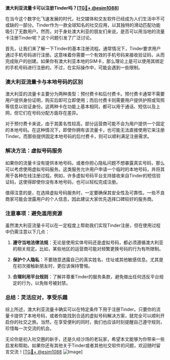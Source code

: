 **澳大利亚流量卡可以注册Tinder吗？[[TG💪+ @esim1088](https://t.me/s/esim1088)]**

在当今这个数字化飞速发展的时代，社交媒体和交友软件已经成为人们生活中不可或缺的一部分。Tinder作为一款全球知名的社交应用，以其独特的滑动匹配功能吸引了无数用户。然而，对于身处澳大利亚的朋友们来说，是否可以用当地的流量卡注册Tinder呢？这个问题引发了广泛讨论。

首先，让我们来了解一下Tinder的基本注册流程。通常情况下，Tinder要求用户通过手机号码进行注册。这意味着你需要一个有效的手机号码来接收验证码，从而完成账户的创建。如果你有澳大利亚本地的SIM卡，那么理论上是可以使用其绑定的手机号码进行注册的。不过，在实际操作中，可能会遇到一些限制。

### **澳大利亚流量卡与本地号码的区别**

澳大利亚的流量卡主要分为两种类型：预付费卡和后付费卡。预付费卡通常不需要用户提供身份证明，购买后即可立即使用；而后付费卡则需要用户提供护照或驾照等信息以验证身份。这两种卡在功能上基本相同，都可以用于通话、短信以及上网，但它们在号码分配方面存在差异。

对于预付费卡来说，由于其匿名性较高，部分运营商可能不会为用户提供一个固定的本地号码。在这种情况下，即使你拥有该流量卡，也可能无法直接使用它来注册Tinder。而那些提供固定本地号码的后付费卡，则可以顺利满足注册需求。

### **解决方法：虚拟号码服务**

如果你的流量卡没有提供本地号码，或者你担心隐私问题不想暴露真实号码，那么可以考虑使用虚拟号码服务。这类服务允许用户申请一个临时的本地号码，并将其用于各种在线注册过程。例如，许多虚拟号码平台支持接收来自Tinder的短信验证码，这使得即使你没有本地号码，也可以轻松完成注册。

值得注意的是，在选择虚拟号码服务时，一定要确保其安全性及可靠性。一些不良商家可能会泄露用户的个人信息，因此建议大家优先选择口碑较好的服务商。

### **注意事项：避免滥用资源**

虽然澳大利亚流量卡可以在一定程度上帮助我们实现Tinder注册，但在使用过程中仍需注意以下几点：

1. **遵守当地法律法规**：无论是使用实体号码还是虚拟号码，都必须遵循澳大利亚的相关规定。比如，某些地区的运营商可能对频繁更换号码的行为有所限制。
   
2. **保护个人隐私**：不要随意透露自己的真实姓名、住址或其他敏感信息。尤其是在初次接触新朋友时，更应该保持警惕。
   
3. **合理利用平台规则**：了解并尊重Tinder的服务条款，避免做出任何违反平台规定的行为，以免账号被封禁。

### **总结：灵活应对，享受乐趣**

综上所述，澳大利亚流量卡确实可以在特定条件下用于注册Tinder。只要你的流量卡提供了本地号码，或者你能找到合适的虚拟号码解决方案，就完全可以顺利开启你的社交之旅。当然，在享受便利的同时，我们也应该时刻提醒自己遵守规则，珍惜每一次交流的机会。

无论你是初入社交圈的新手，还是久经沙场的老玩家，希望本文能够为你带来一些启发和帮助。如果你还有其他关于Tinder或者其他社交软件的问题，欢迎随时留言交流！[[TG💪+ @esim1088](https://t.me/s/esim1088) ![Image](https://i.postimg.cc/4NQfJmqS/Snipaste-2025-05-13-00-14-12.png)]
